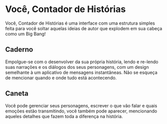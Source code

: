 # Você, Contador de Histórias
Você, Contador de Histórias é uma interface com uma estrutura simples feita para você soltar aquelas ideias de autor que explodem em sua cabeça como um Big Bang!
## Caderno
Empolgue-se com o desenvolver da sua própria história, lendo e re-lendo suas narrações e os diálogos dos seus personagens, com um design semelhante à um aplicativo de mensagens instantâneas. Não se esqueça de mencionar quando e onde tudo está acontecendo.
## Caneta
Você pode gerenciar seus personagens, escrever o que vão falar e quais emoções estão transmitindo, você também pode aparecer, mencionando aqueles detalhes que fazem toda a diferença na história.

